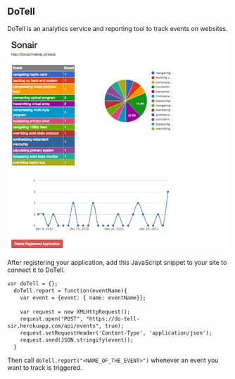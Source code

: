 ## DoTell

DoTell is an analytics service and reporting tool to track events on websites.

![Alt text](https://raw.githubusercontent.com/jeffminnear/do-tell/switch-to-pg/app/assets/images/do-tell-faker-1.png "example")

After registering your application, add this JavaScript snippet to your site to connect it to DoTell.

```
var doTell = {};
  doTell.report = function(eventName){
    var event = {event: { name: eventName}};

    var request = new XMLHttpRequest();
    request.open("POST", "https://do-tell-sir.herokuapp.com/api/events", true);
    request.setRequestHeader('Content-Type', 'application/json');
    request.send(JSON.stringify(event));
  }
```

Then call `doTell.report("<NAME_OF_THE_EVENT>")` whenever an event you want to track is triggered.
